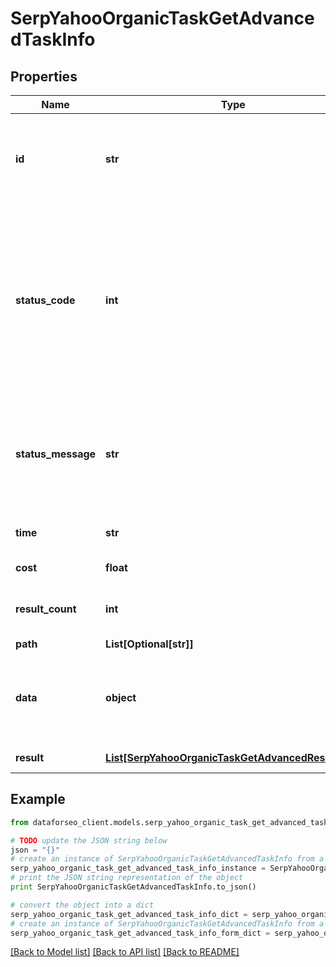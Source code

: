 # SerpYahooOrganicTaskGetAdvancedTaskInfo


## Properties

Name | Type | Description | Notes
------------ | ------------- | ------------- | -------------
**id** | **str** | task identifier unique task identifier in our system in the UUID format | [optional] 
**status_code** | **int** | status code of the task generated by DataForSEO, can be within the following range: 10000-60000 you can find the full list of the response codes here | [optional] 
**status_message** | **str** | informational message of the task you can find the full list of general informational messages here | [optional] 
**time** | **str** | execution time, seconds | [optional] 
**cost** | **float** | total tasks cost, USD | [optional] 
**result_count** | **int** | number of elements in the result array | [optional] 
**path** | **List[Optional[str]]** | URL path | [optional] 
**data** | **object** | contains the same parameters that you specified in the POST request | [optional] 
**result** | [**List[SerpYahooOrganicTaskGetAdvancedResultInfo]**](SerpYahooOrganicTaskGetAdvancedResultInfo.md) | array of results | [optional] 

## Example

```python
from dataforseo_client.models.serp_yahoo_organic_task_get_advanced_task_info import SerpYahooOrganicTaskGetAdvancedTaskInfo

# TODO update the JSON string below
json = "{}"
# create an instance of SerpYahooOrganicTaskGetAdvancedTaskInfo from a JSON string
serp_yahoo_organic_task_get_advanced_task_info_instance = SerpYahooOrganicTaskGetAdvancedTaskInfo.from_json(json)
# print the JSON string representation of the object
print SerpYahooOrganicTaskGetAdvancedTaskInfo.to_json()

# convert the object into a dict
serp_yahoo_organic_task_get_advanced_task_info_dict = serp_yahoo_organic_task_get_advanced_task_info_instance.to_dict()
# create an instance of SerpYahooOrganicTaskGetAdvancedTaskInfo from a dict
serp_yahoo_organic_task_get_advanced_task_info_form_dict = serp_yahoo_organic_task_get_advanced_task_info.from_dict(serp_yahoo_organic_task_get_advanced_task_info_dict)
```
[[Back to Model list]](../README.md#documentation-for-models) [[Back to API list]](../README.md#documentation-for-api-endpoints) [[Back to README]](../README.md)



